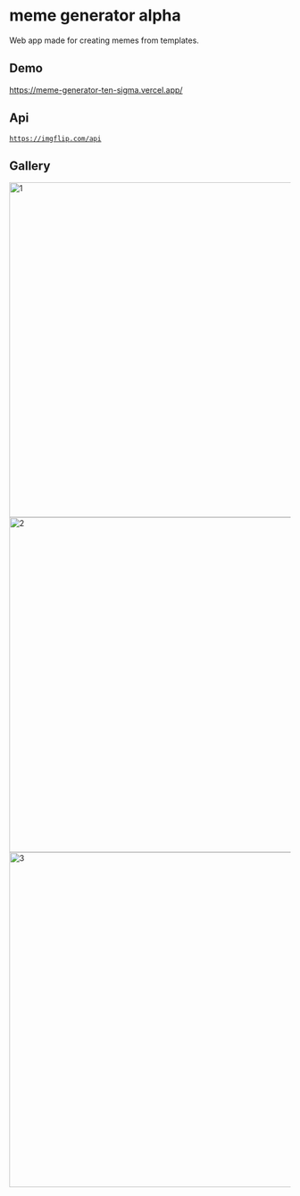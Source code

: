 # meme generator alpha

Web app made for creating memes from templates.

## Demo
https://meme-generator-ten-sigma.vercel.app/

## Api
<code>https://imgflip.com/api</code>

## Gallery
<img width="600" alt="1" src="https://user-images.githubusercontent.com/38386731/165708197-20f90503-547b-4bb2-9211-d534a5798a30.png">
<img width="600" alt="2" src="https://user-images.githubusercontent.com/38386731/165708347-10787503-cc34-45e9-93e7-019bc194ccbc.png">
<img width="600" alt="3" src="https://user-images.githubusercontent.com/38386731/165708371-4e62ad01-6da0-4bf9-b5df-0d30fc2d8b5b.png">
